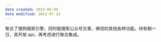 ```yaml
---
date created: 2022-06-09
date modified: 2022-07-14
---
```


聚合了搜狗搜索引擎，同时能搜索公众号文章，微信的其他各种功能。待有朝一日，其开放 api，再考虑进行聚合集成。
